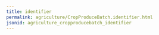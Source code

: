 ```yaml
---
title: identifier
permalink: agriculture/CropProduceBatch.identifier.html
jsonid: agriculture_cropproducebatch_identifier
---
```

